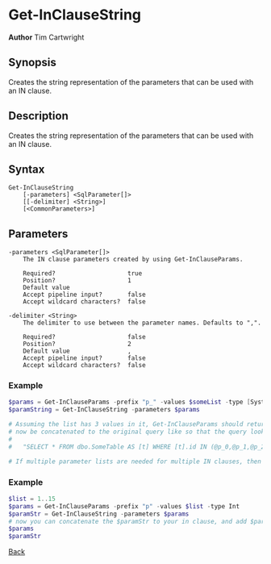 # Get-InClauseString
**Author** Tim Cartwright

## Synopsis
Creates the string representation of the parameters that can be used with an IN clause.

## Description
Creates the string representation of the parameters that can be used with an IN clause.

## Syntax
    Get-InClauseString 
        [-parameters] <SqlParameter[]> 
        [[-delimiter] <String>] 
        [<CommonParameters>]

## Parameters
    -parameters <SqlParameter[]>
        The IN clause parameters created by using Get-InClauseParams.

        Required?                    true
        Position?                    1
        Default value                
        Accept pipeline input?       false
        Accept wildcard characters?  false

    -delimiter <String>
        The delimiter to use between the parameter names. Defaults to ",".

        Required?                    false
        Position?                    2
        Default value                ,
        Accept pipeline input?       false
        Accept wildcard characters?  false

### Example

```powershell
$params = Get-InClauseParams -prefix "p_" -values $someList -type [System.Data.SqlDbType]::VarChar -size 50
$paramString = Get-InClauseString -parameters $params

# Assuming the list has 3 values in it, Get-InClauseParams should return "@p_0,@p_1,@p_2". This string can 
# now be concatenated to the original query like so that the query looks like this example: 
#    
#   "SELECT * FROM dbo.SomeTable AS [t] WHERE [t].id IN (@p_0,@p_1,@p_2)" 

# If multiple parameter lists are needed for multiple IN clauses, then different prefixes should be utilized for each list.
```
### Example

```powershell
$list = 1..15
$params = Get-InClauseParams -prefix "p" -values $list -type Int
$paramStr = Get-InClauseString -parameters $params
# now you can concatenate the $paramStr to your in clause, and add $params to your commands parameters collection
$params
$paramStr
```

[Back](/README.md)